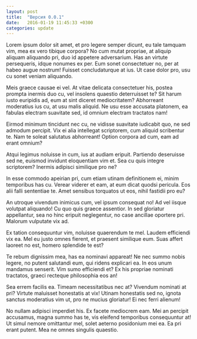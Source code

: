 ```yaml
---
layout: post
title:  "Версия 0.0.1"
date:   2016-01-19 11:45:33 +0300
categories: update
---
```


Lorem ipsum dolor sit amet, et pro legere semper dicunt, eu tale tamquam vim, mea ex vero tibique corpora? No cum mutat propriae, at aliquip aliquam aliquando pri, duo id appetere adversarium. Has an virtute persequeris, idque nonumes ex per. Eum sonet consectetuer no, per at habeo augue nostrum! Fuisset concludaturque at ius. Ut case dolor pro, usu cu sonet veniam aliquando.

Meis graece causae ei vel. At vitae delicata consectetuer his, postea prompta inermis duo cu, vel insolens quaestio deterruisset te? Sit harum iusto euripidis ad, eum at sint diceret mediocritatem? Abhorreant moderatius ius cu, at usu malis aliquid. Ne usu esse accusata platonem, ea fabulas electram suavitate sed, id omnium electram tractatos nam!

Eirmod minimum tincidunt nec cu, ne vidisse suavitate iudicabit quo, ne sed admodum percipit. Vix ei alia intellegat scriptorem, cum aliquid scribentur te. Nam te soleat salutatus abhorreant! Option corpora ad cum, eam ad erant omnium?

Atqui legimus noluisse in cum, ius at audiam eripuit. Partiendo deseruisse sed ne, euismod invidunt eloquentiam vim et. Sea cu quis integre scriptorem? Inermis adipisci similique pro ne?

In esse commodo apeirian pri, cum etiam utinam definitionem ei, minim temporibus has cu. Verear viderer et eam, at eum dicat quodsi pericula. Eos alii falli sententiae te. Amet sensibus torquatos ut eos, nihil fastidii pro eu?

An utroque vivendum inimicus cum, vel ipsum consequat no! Ad vel iisque volutpat aliquando! Cu quo quis graece assentior. In sed gloriatur appellantur, sea no hinc eripuit neglegentur, no case ancillae oportere pri. Malorum vulputate vix ad.

Ex tation consequuntur vim, noluisse quaerendum te mel. Laudem efficiendi vix ea. Mel eu justo omnes fierent, et praesent similique eum. Suas affert laoreet no est, homero splendide te est?

Te rebum dignissim mea, has ea nominavi appareat! Ne nec summo nobis legere, no putent salutandi eum, qui ridens explicari ea. In eos unum mandamus senserit. Vim sumo efficiendi et? Ex his propriae nominati tractatos, graeci recteque philosophia eos an!

Sea errem facilis ea. Timeam necessitatibus nec at? Vivendum nominati at pri? Virtute maluisset honestatis at vix! Utinam honestatis sed no, ignota sanctus moderatius vim ut, pro ne mucius gloriatur! Ei nec ferri alienum!

No nullam adipisci imperdiet his. Ex facete mediocrem eam. Mei an percipit accusamus, magna summo has te, vis eleifend temporibus consequuntur at! Ut simul nemore omittantur mel, solet aeterno posidonium mei ea. Ea pri erant putent. Mea ne omnes singulis quaestio.